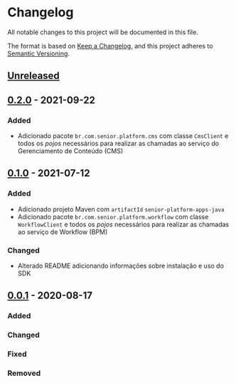 # Changelog

All notable changes to this project will be documented in this file.

The format is based on [Keep a Changelog](https://keepachangelog.com/en/1.0.0/),
and this project adheres to [Semantic Versioning](https://semver.org/spec/v2.0.0.html).

## [Unreleased]

## [0.2.0] - 2021-09-22

### Added

-   Adicionado pacote `br.com.senior.platform.cms` com classe `CmsClient` e todos os _pojos_ necessários para realizar as chamadas ao serviço do Gerenciamento de Conteúdo (CMS)

## [0.1.0] - 2021-07-12

### Added

-   Adicionado projeto Maven com `artifactId` `senior-platform-apps-java`
-   Adicionado pacote `br.com.senior.platform.workflow` com classe `WorkflowClient` e todos os _pojos_ necessários para realizar as chamadas ao serviço de Workflow (BPM)

### Changed

-   Alterado README adicionando informações sobre instalação e uso do SDK

## [0.0.1] - 2020-08-17

### Added

### Changed

### Fixed

### Removed

[Unreleased]: https://github.com/dev-senior-com-br/senior-platform-apps-java/compare/0.2.0...HEAD

[0.2.0]: https://github.com/dev-senior-com-br/senior-platform-apps-java/compare/0.1.0...0.2.0

[0.1.0]: https://github.com/dev-senior-com-br/senior-platform-apps-java/releases/tag/v0.1.0

[0.0.1]: https://github.com/dev-senior-com-br/senior-platform-apps-java/releases/tag/v0.0.1
